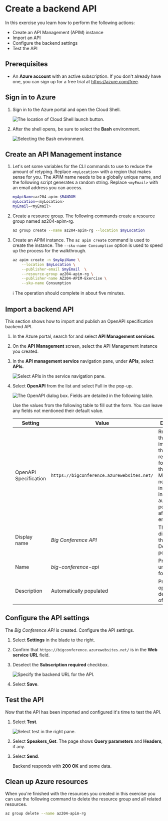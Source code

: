 # Create a backend API

In this exercise you learn how to perform the following actions:

- Create an API Management (APIM) instance
- Import an API
- Configure the backend settings
- Test the API

## Prerequisites

- An **Azure account** with an active subscription. If you don't already have one, you can sign up for a free trial at <https://azure.com/free>.

## Sign in to Azure

1. Sign in to the Azure portal and open the Cloud Shell.

   ![The location of Cloud Shell launch button.](https://learn.microsoft.com/en-us/training/wwl-azure/explore-api-management/media/cloud-shell-menu.png)

1. After the shell opens, be sure to select the **Bash** environment.

   ![Selecting the Bash environment.](https://learn.microsoft.com/en-us/training/wwl-azure/explore-api-management/media/shell-bash-selection.png)

## Create an API Management instance

1. Let's set some variables for the CLI commands to use to reduce the amount of retyping. Replace `<myLocation>` with a region that makes sense for you. The APIM name needs to be a globally unique name, and the following script generates a random string. Replace `<myEmail>` with an email address you can access.

   ```sh
   myApiName=az204-apim-$RANDOM
   myLocation=<myLocation>
   myEmail=<myEmail>

   ```

1. Create a resource group. The following commands create a resource group named az204-apim-rg.

   ```sh
   az group create --name az204-apim-rg --location $myLocation
   ```

1. Create an APIM instance. The `az apim create` command is used to create the instance. The `--sku-name Consumption` option is used to speed up the process for the walkthrough.

   ```sh
   az apim create -n $myApiName \
       --location $myLocation \
       --publisher-email $myEmail  \
       --resource-group az204-apim-rg \
       --publisher-name AZ204-APIM-Exercise \
       --sku-name Consumption
   ```

   :information_source: The operation should complete in about five minutes.

## Import a backend API

This section shows how to import and publish an OpenAPI specification backend API.

1. In the Azure portal, search for and select **API Management services**.

1. On the **API Management** screen, select the API Management instance you created.

1. In the **API management service** navigation pane, under **APIs**, select **APIs**.

   ![Select APIs in the service navigation pane.](https://learn.microsoft.com/en-us/training/wwl-azure/explore-api-management/media/select-apis-navigation-pane.png)

1. Select **OpenAPI** from the list and select Full in the pop-up.

   ![The OpenAPI dialog box. Fields are detailed in the following table.](https://learn.microsoft.com/en-us/training/wwl-azure/explore-api-management/media/create-api.png)

   Use the values from the following table to fill out the form. You can leave any fields not mentioned their default value.

   | Setting               | Value                                      | Description                                                                                                                                                                         |
   | --------------------- | ------------------------------------------ | ----------------------------------------------------------------------------------------------------------------------------------------------------------------------------------- |
   | OpenAPI Specification | `https://bigconference.azurewebsites.net/` | References the service implementing the API, requests are forwarded to this address. Most of the necessary information in the form is automatically populated after you enter this. |
   | Display name          | _Big Conference API_                       | This name is displayed in the Developer portal.                                                                                                                                     |
   | Name                  | _big-conference-api_                       | Provides a unique name for the API.                                                                                                                                                 |
   | Description           | Automatically populated                    | Provide an optional description of the API.                                                                                                                                         |

## Configure the API settings

The _Big Conference API_ is created. Configure the API settings.

1. Select **Settings** in the blade to the right.

1. Confirm that `https://bigconference.azurewebsites.net/` is in the **Web service URL** field.

1. Deselect the **Subscription required** checkbox.

   ![Specify the backend URL for the API.](https://learn.microsoft.com/en-us/training/wwl-azure/explore-api-management/media/api-settings-backend.png)

1. Select **Save**.

## Test the API

Now that the API has been imported and configured it's time to test the API.

1. Select **Test**.

   ![Select test in the right pane.](https://learn.microsoft.com/en-us/training/wwl-azure/explore-api-management/media/select-test.png)

1. Select **Speakers_Get**. The page shows **Query parameters** and **Headers**, if any.

1. Select **Send**.

   Backend responds with **200 OK** and some data.

## Clean up Azure resources

When you're finished with the resources you created in this exercise you can use the following command to delete the resource group and all related resources.

```sh
az group delete --name az204-apim-rg
```
